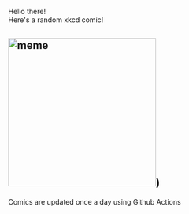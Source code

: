 Hello there! <br>Here's a random xkcd comic!<br>
## <img src="https://imgs.xkcd.com/comics/timeline_of_the_universe.png" alt="meme" width="300"/>)<br>
Comics are updated once a day using Github Actions